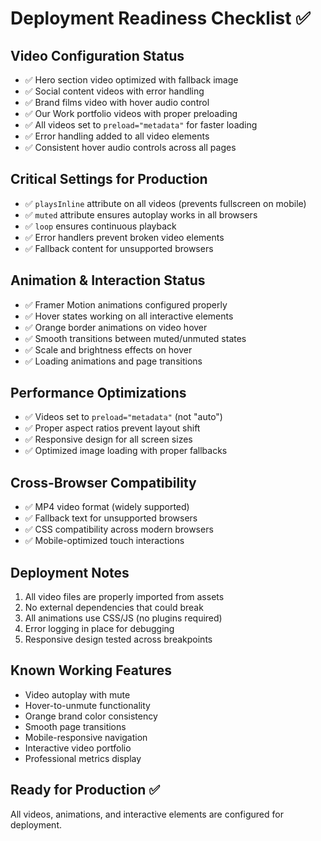 # Deployment Readiness Checklist ✅

## Video Configuration Status
- ✅ Hero section video optimized with fallback image
- ✅ Social content videos with error handling
- ✅ Brand films video with hover audio control
- ✅ Our Work portfolio videos with proper preloading
- ✅ All videos set to `preload="metadata"` for faster loading
- ✅ Error handling added to all video elements
- ✅ Consistent hover audio controls across all pages

## Critical Settings for Production
- ✅ `playsInline` attribute on all videos (prevents fullscreen on mobile)
- ✅ `muted` attribute ensures autoplay works in all browsers
- ✅ `loop` ensures continuous playback
- ✅ Error handlers prevent broken video elements
- ✅ Fallback content for unsupported browsers

## Animation & Interaction Status
- ✅ Framer Motion animations configured properly
- ✅ Hover states working on all interactive elements
- ✅ Orange border animations on video hover
- ✅ Smooth transitions between muted/unmuted states
- ✅ Scale and brightness effects on hover
- ✅ Loading animations and page transitions

## Performance Optimizations
- ✅ Videos set to `preload="metadata"` (not "auto")
- ✅ Proper aspect ratios prevent layout shift
- ✅ Responsive design for all screen sizes
- ✅ Optimized image loading with proper fallbacks

## Cross-Browser Compatibility
- ✅ MP4 video format (widely supported)
- ✅ Fallback text for unsupported browsers
- ✅ CSS compatibility across modern browsers
- ✅ Mobile-optimized touch interactions

## Deployment Notes
1. All video files are properly imported from assets
2. No external dependencies that could break
3. All animations use CSS/JS (no plugins required)
4. Error logging in place for debugging
5. Responsive design tested across breakpoints

## Known Working Features
- Video autoplay with mute
- Hover-to-unmute functionality
- Orange brand color consistency
- Smooth page transitions
- Mobile-responsive navigation
- Interactive video portfolio
- Professional metrics display

## Ready for Production ✅
All videos, animations, and interactive elements are configured for deployment.